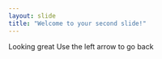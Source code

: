 ```yaml
---
layout: slide
title: "Welcome to your second slide!"
---
```

Looking great
Use the left arrow to go back
